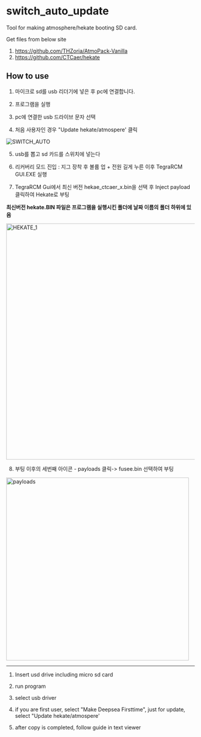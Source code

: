 # switch_auto_update

Tool for making atmosphere/hekate booting SD card.

Get files from below site
1. https://github.com/THZoria/AtmoPack-Vanilla
2. https://github.com/CTCaer/hekate

## How to use

1. 마이크로 sd를 usb 리더기에 넣은 후 pc에 연결합니다.

2. 프로그램을 실행

3. pc에 연결한 usb 드라이브 문자 선택

4. 처음 사용자인 경우 "Update hekate/atmospere' 클릭

![SWITCH_AUTO](https://user-images.githubusercontent.com/52480056/207198477-1716eb6e-f5d7-4ec1-a243-81ebd41d34b8.gif)

5. usb를 뽑고 sd 카드를 스위치에 넣는다

6. 리커버리 모드 진입 : 지그 장착 후 볼륨 업 + 전원 길게 누른 이후 TegraRCM GUI.EXE 실행 

7. TegraRCM Gui에서 최신 버전 hekae_ctcaer_x.bin을 선택 후 Inject payload 클릭하여 Hekate로 부팅

**최신버전 hekate.BIN 파일은 프로그램을 실행시킨 폴더에 날짜 이름의 폴더 하위에 있음**

<img width="630" alt="HEKATE_1" src="https://user-images.githubusercontent.com/52480056/207199026-02603355-590f-4ade-b913-27a312413cbc.PNG">


8. 부팅 이후의 세번째 아이콘 - payloads 클릭-> fusee.bin 선택하여 부팅

<img width="488" alt="payloads" src="https://user-images.githubusercontent.com/52480056/207199484-879cfe47-4ad7-44a8-b6fc-b0ff37da97b2.PNG">


---------------------------------------------------------------------------------


1. Insert usd drive including micro sd card

2. run program

3. select usb driver

4. if you are first user, select "Make Deepsea Firsttime", just for update, select "Update hekate/atmospere'

5. after copy is completed, follow guide in text viewer
